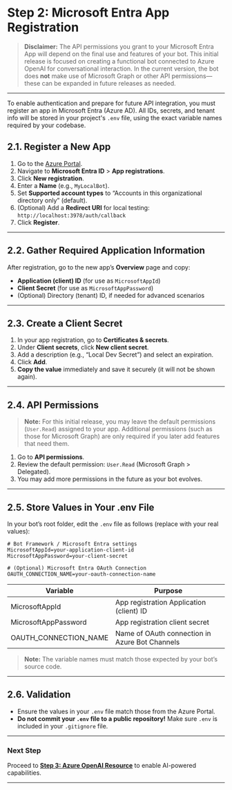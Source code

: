 # Step 2: Microsoft Entra App Registration

> **Disclaimer:**
> The API permissions you grant to your Microsoft Entra App will depend on the final use and features of your bot. This initial release is focused on creating a functional bot connected to Azure OpenAI for conversational interaction. In the current version, the bot does **not** make use of Microsoft Graph or other API permissions—these can be expanded in future releases as needed.

---

To enable authentication and prepare for future API integration, you must register an app in Microsoft Entra (Azure AD).
All IDs, secrets, and tenant info will be stored in your project's `.env` file, using the exact variable names required by your codebase.

## 2.1. Register a New App

1. Go to the [Azure Portal](https://portal.azure.com/).
2. Navigate to **Microsoft Entra ID** > **App registrations**.
3. Click **New registration**.
4. Enter a **Name** (e.g., `MyLocalBot`).
5. Set **Supported account types** to “Accounts in this organizational directory only” (default).
6. (Optional) Add a **Redirect URI** for local testing:
   `http://localhost:3978/auth/callback`
7. Click **Register**.

---

## 2.2. Gather Required Application Information

After registration, go to the new app’s **Overview** page and copy:

* **Application (client) ID** (for use as `MicrosoftAppId`)
* **Client Secret** (for use as `MicrosoftAppPassword`)
* (Optional) Directory (tenant) ID, if needed for advanced scenarios

---

## 2.3. Create a Client Secret

1. In your app registration, go to **Certificates & secrets**.
2. Under **Client secrets**, click **New client secret**.
3. Add a description (e.g., “Local Dev Secret”) and select an expiration.
4. Click **Add**.
5. **Copy the value** immediately and save it securely (it will not be shown again).

---

## 2.4. API Permissions

> **Note:** For this initial release, you may leave the default permissions (`User.Read`) assigned to your app. Additional permissions (such as those for Microsoft Graph) are only required if you later add features that need them.

1. Go to **API permissions**.
2. Review the default permission: `User.Read` (Microsoft Graph > Delegated).
3. You may add more permissions in the future as your bot evolves.

---

## 2.5. Store Values in Your .env File

In your bot’s root folder, edit the `.env` file as follows (replace with your real values):

```env
# Bot Framework / Microsoft Entra settings
MicrosoftAppId=your-application-client-id
MicrosoftAppPassword=your-client-secret

# (Optional) Microsoft Entra OAuth Connection
OAUTH_CONNECTION_NAME=your-oauth-connection-name
```

| Variable                | Purpose                                        |
| ----------------------- | ---------------------------------------------- |
| MicrosoftAppId          | App registration Application (client) ID       |
| MicrosoftAppPassword    | App registration client secret                 |
| OAUTH\_CONNECTION\_NAME | Name of OAuth connection in Azure Bot Channels |

> **Note:** The variable names must match those expected by your bot’s source code.

---

## 2.6. Validation

* Ensure the values in your `.env` file match those from the Azure Portal.
* **Do not commit your `.env` file to a public repository!**
  Make sure `.env` is included in your `.gitignore` file.

---

### Next Step

Proceed to **[Step 3: Azure OpenAI Resource](Step%203%20-%20Azure%20OpenAI%20Resource.md)** to enable AI-powered capabilities.

---
<br><br>
